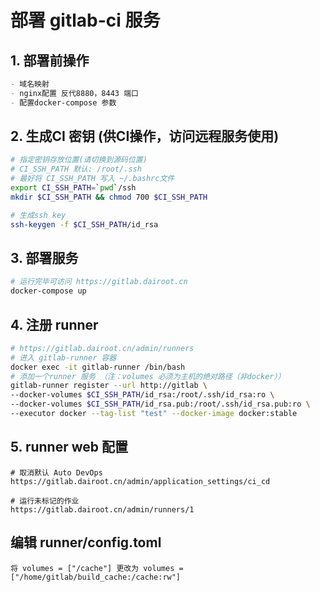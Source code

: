 # 部署 gitlab-ci 服务

## 1. 部署前操作
```markdown
- 域名映射
- nginx配置 反代8880，8443 端口
- 配置docker-compose 参数
```

## 2. 生成CI 密钥 (供CI操作，访问远程服务使用)
```bash
# 指定密钥存放位置(请切换到源码位置) 
# CI_SSH_PATH 默认: /root/.ssh 
# 最好将 CI_SSH_PATH 写入 ~/.bashrc文件
export CI_SSH_PATH=`pwd`/ssh 
mkdir $CI_SSH_PATH && chmod 700 $CI_SSH_PATH

# 生成ssh key
ssh-keygen -f $CI_SSH_PATH/id_rsa
```

## 3. 部署服务
```bash
# 运行完毕可访问 https://gitlab.dairoot.cn
docker-compose up
```

## 4. 注册 runner  
```bash
# https://gitlab.dairoot.cn/admin/runners
# 进入 gitlab-runner 容器
docker exec -it gitlab-runner /bin/bash
# 添加一个runner 服务 （注：volumes 必须为主机的绝对路径（非docker））
gitlab-runner register --url http://gitlab \
--docker-volumes $CI_SSH_PATH/id_rsa:/root/.ssh/id_rsa:ro \
--docker-volumes $CI_SSH_PATH/id_rsa.pub:/root/.ssh/id_rsa.pub:ro \
--executor docker --tag-list "test" --docker-image docker:stable
```

## 5. runner web 配置
```
# 取消默认 Auto DevOps
https://gitlab.dairoot.cn/admin/application_settings/ci_cd

# 运行未标记的作业
https://gitlab.dairoot.cn/admin/runners/1
```

## 编辑 runner/config.toml
```
将 volumes = ["/cache"] 更改为 volumes = ["/home/gitlab/build_cache:/cache:rw"]
```

